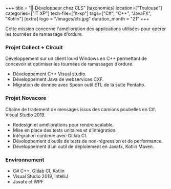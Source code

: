 +++
title = "📡 Développeur chez CLS"
[taxonomies]
location=["Toulouse"]
categories=["IT XP"]
tech-file=["it-xp"]
tags=["C#", "C++", "JavaFX", "Kotlin"]
[extra]
logo = "/images/cls.jpg"
duration_month = "21"
+++

Cette mission concerne l'amélioration des applications utilisées pour opérer les tournées de ramassage d'ordure.

<!-- more -->

### Projet Collect + Circuit

Développement sur un client lourd Windows en C++ permettant de concevoir et optimiser les tournées de ramassages d’ordure.

- Développement C++ Visual studio.
- Développement Java de webservices CXF.
- Migration de donnée avec Spoon outil ETL de la suite Pentaho.

### Projet Novacore

Chaîne de traitement de messages issus des camions poubelles en C#. Visual Studio 2019.

- Redesign et améliorations pour rendre scalable.
- Mise en place des tests unitaires et d’intégration.
- Intégration continue avec Gitlab CI.
- Développement d’outils de tests de non-régression et de performance.
- Développement d’un outil de déploiement en Javafx, Kotlin Maven.

### Environnement

- C# C++, Gitlab CI, Kotlin
- Visual Studio 2019, IntelliJ
- Javafx et WPF
